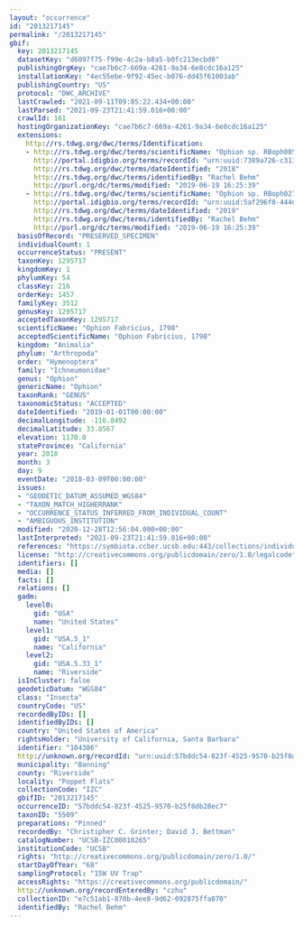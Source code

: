 ```yaml
---
layout: "occurrence"
id: "2013217145"
permalink: "/2013217145"
gbif:
  key: 2013217145
  datasetKey: "d6097f75-f99e-4c2a-b8a5-b0fc213ecbd0"
  publishingOrgKey: "cae7b6c7-669a-4261-9a34-6e8cdc16a125"
  installationKey: "4ec55ebe-9f92-45ec-b076-dd45f61003ab"
  publishingCountry: "US"
  protocol: "DWC_ARCHIVE"
  lastCrawled: "2021-09-11T09:05:22.434+00:00"
  lastParsed: "2021-09-23T21:41:59.016+00:00"
  crawlId: 161
  hostingOrganizationKey: "cae7b6c7-669a-4261-9a34-6e8cdc16a125"
  extensions:
    http://rs.tdwg.org/dwc/terms/Identification:
    - http://rs.tdwg.org/dwc/terms/scientificName: "Ophion sp. RBoph005"
      http://portal.idigbio.org/terms/recordId: "urn:uuid:7389a726-c313-4343-985d-4a05a062e6fd"
      http://rs.tdwg.org/dwc/terms/dateIdentified: "2018"
      http://rs.tdwg.org/dwc/terms/identifiedBy: "Rachel Behm"
      http://purl.org/dc/terms/modified: "2019-06-19 16:25:39"
    - http://rs.tdwg.org/dwc/terms/scientificName: "Ophion sp. RBoph027"
      http://portal.idigbio.org/terms/recordId: "urn:uuid:5af296f8-444d-4b85-bcdf-18ac5ea57258"
      http://rs.tdwg.org/dwc/terms/dateIdentified: "2019"
      http://rs.tdwg.org/dwc/terms/identifiedBy: "Rachel Behm"
      http://purl.org/dc/terms/modified: "2019-06-19 16:25:39"
  basisOfRecord: "PRESERVED_SPECIMEN"
  individualCount: 1
  occurrenceStatus: "PRESENT"
  taxonKey: 1295717
  kingdomKey: 1
  phylumKey: 54
  classKey: 216
  orderKey: 1457
  familyKey: 3512
  genusKey: 1295717
  acceptedTaxonKey: 1295717
  scientificName: "Ophion Fabricius, 1798"
  acceptedScientificName: "Ophion Fabricius, 1798"
  kingdom: "Animalia"
  phylum: "Arthropoda"
  order: "Hymenoptera"
  family: "Ichneumonidae"
  genus: "Ophion"
  genericName: "Ophion"
  taxonRank: "GENUS"
  taxonomicStatus: "ACCEPTED"
  dateIdentified: "2019-01-01T00:00:00"
  decimalLongitude: -116.8492
  decimalLatitude: 33.8567
  elevation: 1170.0
  stateProvince: "California"
  year: 2018
  month: 3
  day: 9
  eventDate: "2018-03-09T00:00:00"
  issues:
  - "GEODETIC_DATUM_ASSUMED_WGS84"
  - "TAXON_MATCH_HIGHERRANK"
  - "OCCURRENCE_STATUS_INFERRED_FROM_INDIVIDUAL_COUNT"
  - "AMBIGUOUS_INSTITUTION"
  modified: "2020-12-28T12:56:04.000+00:00"
  lastInterpreted: "2021-09-23T21:41:59.016+00:00"
  references: "https://symbiota.ccber.ucsb.edu:443/collections/individual/index.php?occid=104386"
  license: "http://creativecommons.org/publicdomain/zero/1.0/legalcode"
  identifiers: []
  media: []
  facts: []
  relations: []
  gadm:
    level0:
      gid: "USA"
      name: "United States"
    level1:
      gid: "USA.5_1"
      name: "California"
    level2:
      gid: "USA.5.33_1"
      name: "Riverside"
  isInCluster: false
  geodeticDatum: "WGS84"
  class: "Insecta"
  countryCode: "US"
  recordedByIDs: []
  identifiedByIDs: []
  country: "United States of America"
  rightsHolder: "University of California, Santa Barbara"
  identifier: "104386"
  http://unknown.org/recordId: "urn:uuid:57bddc54-823f-4525-9570-b25f8db28ec7"
  municipality: "Banning"
  county: "Riverside"
  locality: "Poppet Flats"
  collectionCode: "IZC"
  gbifID: "2013217145"
  occurrenceID: "57bddc54-823f-4525-9570-b25f8db28ec7"
  taxonID: "5509"
  preparations: "Pinned"
  recordedBy: "Christipher C. Grinter; David J. Bettman"
  catalogNumber: "UCSB-IZC00010265"
  institutionCode: "UCSB"
  rights: "http://creativecommons.org/publicdomain/zero/1.0/"
  startDayOfYear: "68"
  samplingProtocol: "15W UV Trap"
  accessRights: "https://creativecommons.org/publicdomain/"
  http://unknown.org/recordEnteredBy: "czhu"
  collectionID: "e7c51ab1-870b-4ee8-9d62-092875ffa870"
  identifiedBy: "Rachel Behm"
---
```


